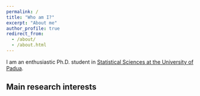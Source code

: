 ```yaml
---
permalink: /
title: "Who am I?"
excerpt: "About me"
author_profile: true
redirect_from: 
  - /about/
  - /about.html
---
```


I am an enthusiastic Ph.D. student in [Statistical Sciences at the University of Padua](https://www.stat.unipd.it/ricerca/dottorato-di-ricerca). 


Main research interests
---

